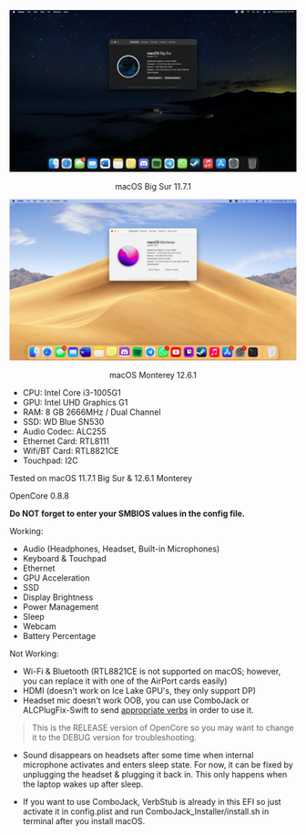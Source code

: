 ![Big Sur](https://raw.githubusercontent.com/juniorcaesar/OC-A315-56-327T/main/Screenshots/SCR-20221203-jf4.jpeg)
<p align="center">
macOS Big Sur 11.7.1
</p>

![Monterey](https://raw.githubusercontent.com/juniorcaesar/OC-A315-56-327T/main/Screenshots/SCR-20221210-ih7.jpeg)
<p align="center">
macOS Monterey 12.6.1
</p>

- CPU: Intel Core i3-1005G1
- GPU: Intel UHD Graphics G1
- RAM: 8 GB 2666MHz / Dual Channel
- SSD: WD Blue SN530
- Audio Codec: ALC255
- Ethernet Card: RTL8111
- Wifi/BT Card: RTL8821CE
- Touchpad: I2C

Tested on macOS 11.7.1 Big Sur & 12.6.1 Monterey

OpenCore 0.8.8

**Do NOT forget to enter your SMBIOS values in the config file.**

Working:

* Audio (Headphones, Headset, Built-in Microphones)
* Keyboard & Touchpad
* Ethernet
* GPU Acceleration
* SSD
* Display Brightness
* Power Management
* Sleep
* Webcam
* Battery Percentage

Not Working:
* Wi-Fi & Bluetooth (RTL8821CE is not supported on macOS; however, you can replace it with one of the AirPort cards easily)
* HDMI (doesn't work on Ice Lake GPU's, they only support DP)
* Headset mic doesn't work OOB, you can use ComboJack or ALCPlugFix-Swift to send [appropriate verbs](https://github.com/torvalds/linux/blob/d07f6ca923ea0927a1024dfccafc5b53b61cfecc/sound/pci/hda/patch_realtek.c#L5026) in order to use it.

>This is the RELEASE version of OpenCore so you may want to change it to the DEBUG version for troubleshooting.

* Sound disappears on headsets after some time when internal microphone activates and enters sleep state. For now, it can be fixed by unplugging the headset & plugging it back in. This only happens when the laptop wakes up after sleep.

* If you want to use ComboJack, VerbStub is already in this EFI so just activate it in config.plist and run ComboJack_Installer/install.sh in terminal after you install macOS.

